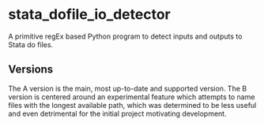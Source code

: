 # stata_dofile_io_detector
A primitive regEx based Python program to detect inputs and outputs to Stata do files.

## Versions
The A version is the main, most up-to-date and supported version.
The B version is centered around an experimental feature which attempts to name files with the longest available path, which was determined to be less useful and even detrimental for the initial project motivating development.
